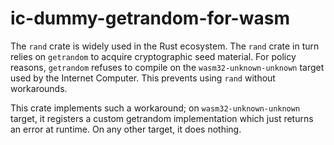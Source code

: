 ic-dummy-getrandom-for-wasm
=============================

The `rand` crate is widely used in the Rust ecosystem. The `rand` crate in turn
relies on `getrandom` to acquire cryptographic seed material. For policy
reasons, `getrandom` refuses to compile on the `wasm32-unknown-unknown` target
used by the Internet Computer. This prevents using `rand` without workarounds.

This crate implements such a workaround; on `wasm32-unknown-unknown` target, it
registers a custom getrandom implementation which just returns an error at
runtime. On any other target, it does nothing.

